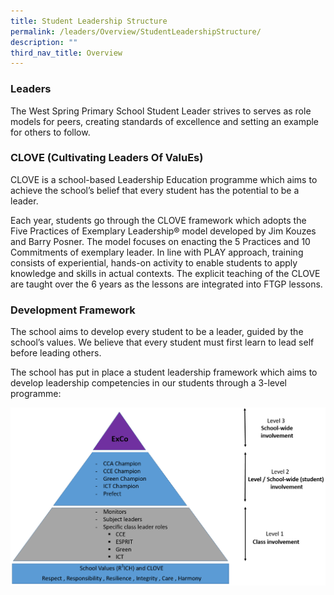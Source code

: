 ```yaml
---
title: Student Leadership Structure
permalink: /leaders/Overview/StudentLeadershipStructure/
description: ""
third_nav_title: Overview
---
```

### **Leaders** 

The West Spring Primary School Student Leader strives to serves as role models for peers, creating standards of excellence and setting an example for others to follow.

### **CLOVE (Cultivating Leaders Of ValuEs)**

CLOVE is a school-based Leadership Education programme which aims to achieve the school’s belief that every student has the potential to be a leader.

Each year, students go through the CLOVE framework which adopts the Five Practices of Exemplary Leadership® model developed by Jim Kouzes and Barry Posner. The model focuses on enacting the 5 Practices and 10 Commitments of exemplary leader. In line with PLAY approach, training consists of experiential, hands-on activity to enable students to apply knowledge and skills in actual contexts. The explicit teaching of the CLOVE are taught over the 6 years as the lessons are integrated into FTGP lessons.

### Development Framework


The school aims to develop every student to be a leader, guided by the school’s values. We believe that every student must first learn to lead self before leading others.

The school has put in place a student leadership framework which aims to develop leadership competencies in our students through a 3-level programme:  

![](/images/Tiered-leadership.png)